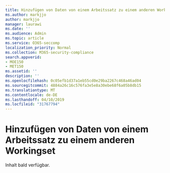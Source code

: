 ```yaml
---
title: Hinzufügen von Daten von einem Arbeitssatz zu einem anderen Workingset
ms.author: markjjo
author: markjjo
manager: laurawi
ms.date: ''
ms.audience: Admin
ms.topic: article
ms.service: O365-seccomp
localization_priority: Normal
ms.collection: M365-security-compliance
search.appverid:
- MOE150
- MET150
ms.assetid: ''
description: ''
ms.openlocfilehash: 0c05efb1d37a1eb55cd0e29ba2267c468a46ad04
ms.sourcegitcommit: 4884a26c16c576fa3e5e8a30ebe68f6a05b8db15
ms.translationtype: MT
ms.contentlocale: de-DE
ms.lasthandoff: 04/10/2019
ms.locfileid: "31767794"
---
```

# <a name="add-data-from-one-working-set-to-another-working-set"></a>Hinzufügen von Daten von einem Arbeitssatz zu einem anderen Workingset

Inhalt bald verfügbar.